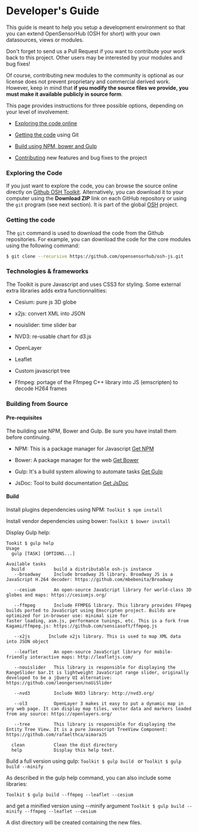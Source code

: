 Developer's Guide
===

This guide is meant to help you setup a development environment so that you can extend OpenSensorHub (OSH for short) 
with your own datasources, views or modules.

Don't forget to send us a Pull Request if you want to contribute your work back to this project. Other users may be interested by your modules and bug fixes! 

Of course, contributing new modules to the community is optional as our license does not prevent proprietary and commercial derived work. However, keep in mind that **if you modify the source files we provide, you must make it available publicly in source form**. 

This page provides instructions for three possible options, depending on your level of involvement:

  * [Exploring the code online](#exploring-the-code)

  * [Getting the code](#getting-the-code) using Git
  
  * [Build using NPM, bower and Gulp](#npm-bower-gulp)

  * [Contributing](#contributing) new features and bug fixes to the project
  
### Exploring the Code

If you just want to explore the code, you can browse the source online directly on 
[Github OSH Toolkit](https://github.com/opensensorhub/osh-js). Alternatively, you can download it to your computer using the **Download ZIP** link on each GitHub repository or using the `git` program (see next section).
It is part of the global [OSH](https://github.com/opensensorhub) project.

### Getting the code

The `git` command is used to download the code from the Github repositories. For example, you can download the code for the core modules using the following command:

```bash
$ git clone --recursive https://github.com/opensensorhub/osh-js.git
```

### Technologies & frameworks

The Toolkit is pure Javascript and uses CSS3 for styling. Some external extra libraries adds extra functionnalities:
  
  * Cesium: pure js 3D globe
  
  * x2js: convert XML into JSON
  
  * nouislider: time slider bar
  
  * NVD3: re-usable chart for d3.js
  
  * OpenLayer
  
  * Leaflet
  
  * Custom javascript tree
  
  * Ffmpeg: portage of the Ffmpeg C++ library into JS (emscripten) to decode H264 frames
  
 
### Building from Source

#### Pre-requisites

The building use NPM, Bower and Gulp. Be sure you have install them before continuing.

 * NPM: This is a package manager for Javascript [Get NPM](https://www.npmjs.com/get-npm)
 
 * Bower: A package manager for the web [Get Bower](https://bower.io/#install-bower) 
 
 * Gulp: It's a build system allowing to automate tasks [Get Gulp](http://gulpjs.com/)
 
 * JsDoc: Tool to build documentation [Get JsDoc](http://usejsdoc.org/)
 
#### Build

Install plugins dependencies using NPM:
``Toolkit $ npm install ``

Install vendor dependencies using bower:
``Toolkit $ bower install ``

Display Gulp help:
```
Tookit $ gulp help
Usage
  gulp [TASK] [OPTIONS...]

Available tasks
  build           build a distributable osh-js instance 
   --broadway     Include broadway JS library. Broadway JS is a JavaScript H.264 decoder: https://github.com/mbebenita/Broadway
 
   --cesium       An open-source JavaScript library for world-class 3D globes and maps: https://cesiumjs.org/
 
   --ffmpeg       Include FFMPEG library. This library provides FFmpeg builds ported to JavaScript using Emscripten project. Builds are optimized for in-browser use: minimal size for 
faster loading, asm.js, performance tunings, etc. This is a fork from Kagami/ffmpeg.js: https://github.com/sensiasoft/ffmpeg.js
 
   --x2js       Include x2js library. This is used to map XML data into JSON object
 
   --leaflet      An open-source JavaScript library for mobile-friendly interactive maps: http://leafletjs.com/
 
   --nouislider   This library is responsible for displaying the RangeSlider bar.It is lightweight JavaScript range slider, originally developed to be a jQuery UI alternative: 
https://github.com/leongersen/noUiSlider
 
   --nvd3         Include NVD3 library: http://nvd3.org/
 
   --ol3          OpenLayer 3 makes it easy to put a dynamic map in any web page. It can display map tiles, vector data and markers loaded from any source: https://openlayers.org/
 
   --tree         This library is responsible for displaying the Entity Tree View. It is a pure Javascript TreeView Component: https://github.com/rafaelthca/aimaraJS

  clean           Clean the dist directory
  help            Display this help text.
```

Build a full version using gulp:
``Toolkit $ gulp build ``
or
``Toolkit $ gulp build --minify``

As described in the gulp help command, you can also include some libraries:

``Toolkit $ gulp build --ffmpeg --leaflet --cesium``

and get a minified version using --minify argument
``Toolkit $ gulp build --minify --ffmpeg --leaflet --cesium``

A dist directory will be created containing the new files.



